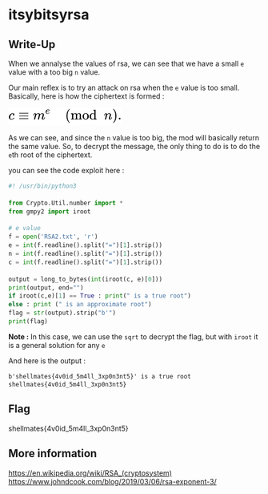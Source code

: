 # itsybitsyrsa

## Write-Up

When we annalyse the values of rsa, we can see that we have a small `e` value with a too big `n` value.

Our main reflex is to try an attack on rsa when the `e` value is too small. Basically, here is how the ciphertext is formed :

<img src="./enc.svg" alt="RSA Encryption" style="background-color: white;"/>

As we can see, and since the `n` value is too big, the mod will basically return the same value. So, to decrypt the message, the only thing to do is to do the `e`th root of the ciphertext.

you can see the code exploit here :

```python
#! /usr/bin/python3

from Crypto.Util.number import *
from gmpy2 import iroot

# e value
f = open('RSA2.txt', 'r')
e = int(f.readline().split("=")[1].strip())
n = int(f.readline().split("=")[1].strip())
c = int(f.readline().split("=")[1].strip())

output = long_to_bytes(int(iroot(c, e)[0]))
print(output, end="")
if iroot(c,e)[1] == True : print(" is a true root")
else : print (" is an approximate root")
flag = str(output).strip("b'")
print(flag)
```

**Note :** In this case, we can use the `sqrt` to decrypt the flag, but with `iroot` it is a general solution for any `e`

And here is the output :

```
b'shellmates{4v0id_5m4ll_3xp0n3nt5}' is a true root
shellmates{4v0id_5m4ll_3xp0n3nt5}
```

## Flag

shellmates{4v0id_5m4ll_3xp0n3nt5}

## More information

https://en.wikipedia.org/wiki/RSA_(cryptosystem)
https://www.johndcook.com/blog/2019/03/06/rsa-exponent-3/   